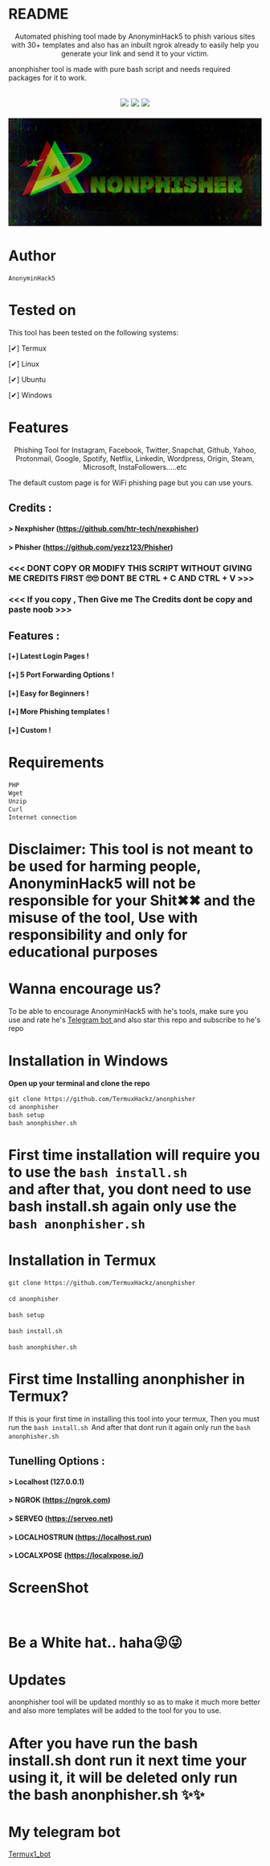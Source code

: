 # README

<p align="center">
Automated phishing tool made by AnonyminHack5 to phish various sites with 30+ templates and also has an inbuilt ngrok already to easily help you generate your link and send it to your victim. 

anonphisher tool is made with pure bash script and needs required packages for it to work. 
</p>

<h2 align="center">
<img src="https://img.shields.io/badge/Author-AnonyminHack5-brightgreen"/>
<img src="https://img.shields.io/badge/Tool%20name-Anonphisher-lightgrey"/>
<img src="https://img.shields.io/badge/Version-1.0-red"/>
</h2>


<center>
<img src="https://github.com/Samu23/README/blob/main/logo.png"/>
</center>

# Author
```
AnonyminHack5 
```

# Tested on
This tool has been tested on the following systems:

[✔] Termux

[✔] Linux

[✔] Ubuntu

[✔] Windows


# Features
<p align="center">
 Phishing Tool for Instagram, Facebook, Twitter, Snapchat, Github, Yahoo, Protonmail, Google, Spotify, Netflix, Linkedin, Wordpress, Origin, Steam, Microsoft, InstaFollowers.....etc
</p>


The default custom page is for WiFi phishing page but you can use yours. 


## Credits :
#### > Nexphisher (https://github.com/htr-tech/nexphisher) 
#### > Phisher (https://github.com/yezz123/Phisher)

### <<< DONT COPY OR MODIFY THIS SCRIPT WITHOUT GIVING ME CREDITS FIRST 🙄🙄 DONT BE CTRL + C AND CTRL + V >>>


### <<< If you copy , Then Give me The Credits dont be copy and paste noob >>>

## Features :
#### [+] Latest Login Pages !
#### [+] 5 Port Forwarding Options !
#### [+] Easy for Beginners !
#### [+] More Phishing templates ! 
#### [+] Custom ! 

# Requirements
```
PHP
Wget
Unzip
Curl
Internet connection 
```
# Disclaimer: This tool is not meant to be used for harming people, AnonyminHack5 will not be responsible for your Shit✖✖ and the misuse of the tool, Use with responsibility and only for educational purposes 

# Wanna encourage us? 
To be able to encourage AnonyminHack5 with he's tools, make sure you use and rate he's <a href="https://t.me/Termux1_bot">Telegram bot </a>and also star this repo and subscribe to he's repo


# Installation in Windows
**Open up your terminal and clone the repo**
```
git clone https://github.com/TermuxHackz/anonphisher
cd anonphisher
bash setup
bash anonphisher.sh
```

# First time installation will require you to use the <code>bash install.sh </code>and after that, you dont need to use bash install.sh again only use the <code>bash anonphisher.sh </code>

# Installation in Termux
```
git clone https://github.com/TermuxHackz/anonphisher

cd anonphisher

bash setup

bash install.sh

bash anonphisher.sh
```

# First time Installing anonphisher in Termux? 
If this is your first time in installing this tool into your termux, Then you must run the <code>bash install.sh </code>And after that dont run it again only run the <code>bash anonphisher.sh </code>

## Tunelling Options :
#### > Localhost (127.0.0.1)
#### > NGROK (https://ngrok.com)
#### > SERVEO (https://serveo.net)
#### > LOCALHOSTRUN (https://localhost.run)
#### > LOCALXPOSE (https://localxpose.io/)

# ScreenShot
<center>
<img src=""/>
</center>

# Be a White hat.. haha😜😜

# Updates
anonphisher tool will be updated monthly so as to make it much more better and also more templates will be added to the tool for you to use. 

# After you have run the bash install.sh dont run it next time your using it, it will be deleted only run the bash anonphisher.sh ✨✨


# My telegram bot
<a href="https://t.me/Termux1_bot">Termux1_bot</a>


